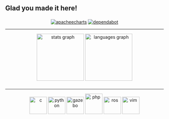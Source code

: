 <h2 align="left">Glad you made it here!</h2>

###
<div align="center">
<a href='https://omniverse.com.im' target="_blank"><img alt='apacheecharts' src='https://img.shields.io/badge/Omniverse-100000?style=flat&logo=apacheecharts&logoColor=white&labelColor=000000&color=A38D11'/></a>
<a href='https://www.omnibot.com.co/' target="_blank"><img alt='dependabot' src='https://img.shields.io/badge/Omnibot-100000?style=flat&logo=dependabot&logoColor=white&labelColor=000000&color=39E401'/></a>
</div>

---

<div align="center">
  <img src="https://github-readme-stats.vercel.app/api?username=iBz-04&hide_title=false&rank_icon=github&show_icons=true&include_all_commits=true&count_private=true&disable_animations=false&theme=dark&locale=en&hide_border=false&token=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" height="150" alt="stats graph"  />
  <img src="https://github-readme-stats.vercel.app/api/top-langs?username=iBz-04&locale=en&hide=Less,CSS,HTML,SCSS,Svelte,Javascript&hide_title=false&layout=compact&card_width=320&langs_count=6&theme=dark&hide_border=false&token=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" height="150" alt="languages graph"  />
</div>


###
---


<div align="center">
      <img src="https://cdn.jsdelivr.net/gh/devicons/devicon@latest/icons/c/c-original.svg" alt="c" width="55" height="55"/> 
      <img src="https://cdn.jsdelivr.net/gh/devicons/devicon@latest/icons/python/python-original.svg" alt="python" width="55" height="55"/>
      <img src="https://cdn.jsdelivr.net/gh/devicons/devicon@latest/icons/gazebo/gazebo-original.svg" alt="gazebo" width="55" height="55"/>
      <img src="https://cdn.jsdelivr.net/gh/devicons/devicon@latest/icons/php/php-original.svg" alt="php" width="55" height="65"/>
      <img src="https://cdn.jsdelivr.net/gh/devicons/devicon@latest/icons/ros/ros-original.svg" alt="ros" width="55" height="55"/>
      <img src="https://cdn.jsdelivr.net/gh/devicons/devicon@latest/icons/vim/vim-original.svg" alt="vim" width="55" height="55"/>
</div>



